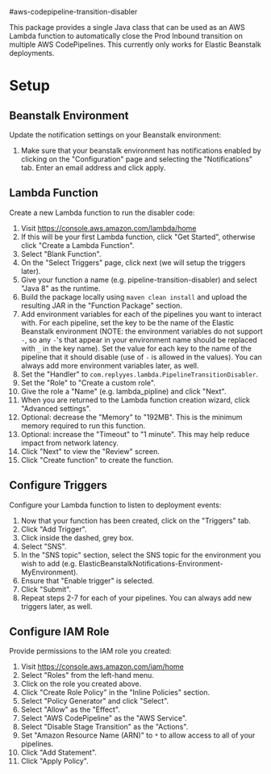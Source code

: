 #aws-codepipeline-transition-disabler

This package provides a single Java class that can be used as an AWS Lambda function to automatically close the Prod Inbound transition on multiple AWS CodePipelines. This currently only works for Elastic Beanstalk deployments.

# Setup

## Beanstalk Environment

Update the notification settings on your Beanstalk environment:

1. Make sure that your beanstalk environment has notifications enabled by clicking on the "Configuration" page and selecting the "Notifications" tab. Enter an email address and click apply.

## Lambda Function

Create a new Lambda function to run the disabler code:

1. Visit https://console.aws.amazon.com/lambda/home
2. If this will be your first Lambda function, click "Get Started", otherwise click "Create a Lambda Function".
3. Select "Blank Function".
4. On the "Select Triggers" page, click next (we will setup the triggers later).
5. Give your function a name (e.g. pipeline-transition-disabler) and select "Java 8" as the runtime.
6. Build the package locally using `maven clean install` and upload the resulting JAR in the "Function Package" section.
7. Add environment variables for each of the pipelines you want to interact with. For each pipeline, set the key to be the name of the Elastic Beanstalk environment (NOTE: the environment variables do not support `-`, so any `-`'s that appear in your environment name should be replaced with `_` in the key name). Set the value for each key to the name of the pipeline that it should disable (use of `-` is allowed in the values). You can always add more environment variables later, as well.
8. Set the "Handler" to `com.replyyes.lambda.PipelineTransitionDisabler`.
9. Set the "Role" to "Create a custom role".
10. Give the role a "Name" (e.g. lambda_pipline) and click "Next".
11. When you are returned to the Lambda function creation wizard, click "Advanced settings".
12. Optional: decrease the "Memory" to "192MB". This is the minimum memory required to run this function.
13. Optional: increase the "Timeout" to "1 minute". This may help reduce impact from network latency.
14. Click "Next" to view the "Review" screen.
15. Click "Create function" to create the function.

## Configure Triggers

Configure your Lambda function to listen to deployment events:

1. Now that your function has been created, click on the "Triggers" tab.
2. Click "Add Trigger".
3. Click inside the dashed, grey box.
4. Select "SNS".
5. In the "SNS topic" section, select the SNS topic for the environment you wish to add (e.g. ElasticBeanstalkNotifications-Environment-MyEnvironment).
6. Ensure that "Enable trigger" is selected.
7. Click "Submit".
8. Repeat steps 2-7 for each of your pipelines. You can always add new triggers later, as well.

## Configure IAM Role

Provide permissions to the IAM role you created:

1. Visit https://console.aws.amazon.com/iam/home
2. Select "Roles" from the left-hand menu.
3. Click on the role you created above.
4. Click "Create Role Policy" in the "Inline Policies" section.
5. Select "Policy Generator" and click "Select".
6. Select "Allow" as the "Effect".
7. Select "AWS CodePipeline" as the "AWS Service".
8. Select "Disable Stage Transition" as the "Actions".
9. Set "Amazon Resource Name (ARN)" to `*` to allow access to all of your pipelines.
10. Click "Add Statement".
11. Click "Apply Policy".